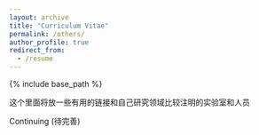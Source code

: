 ```yaml
---
layout: archive
title: "Curriculum Vitae"
permalink: /others/
author_profile: true
redirect_from:
  - /resume
---
```


{% include base_path %}

这个里面将放一些有用的链接和自己研究领域比较注明的实验室和人员


Continuing (待完善)

